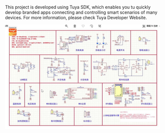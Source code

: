 This project is developed using Tuya SDK, which enables you tu quickly develop branded apps connecting and controlling smart scenarios of many devices. For more information, please check Tuya Developer Website.

![原理图](原理图.jpg)
